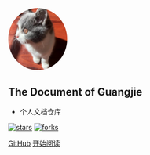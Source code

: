 <img width="120px" style="border-radius: 50%" bor src="img/icon.png">

## The Document of Guangjie 

- 个人文档仓库 

[![stars](https://badgen.net/github/stars/wangguangjie/document?icon=github&color=4ab8a1)](https://github.com/wangguangjie/document) [![forks](https://badgen.net/github/forks/wangguangjie/document?icon=github&color=4ab8a1)](https://github.com/wangguangjie/document)

[GitHub](<https://github.com/wangguangjie/document>)
[开始阅读](README.md)


